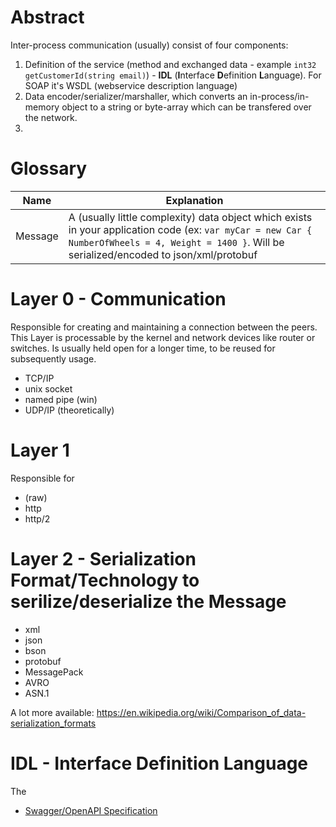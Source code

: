 # Abstract

Inter-process communication (usually) consist of four components:

1. Definition of the service (method and exchanged data - example `int32 getCustomerId(string email)`) - **IDL** (**I**nterface **D**efinition **L**anguage). For SOAP it's WSDL (webservice description language)
2. Data encoder/serializer/marshaller, which converts an in-process/in-memory object to a string or byte-array which can be transfered over the network.
3. 

# Glossary

| Name | Explanation |
|--|--|
| Message | A (usually little complexity) data object which exists in your application code (ex: `var myCar = new Car { NumberOfWheels = 4, Weight = 1400 }`. Will be serialized/encoded to json/xml/protobuf |

# Layer 0 - Communication

Responsible for creating and maintaining a connection between the peers.
This Layer is processable by the kernel and network devices like router or switches.
Is usually held open for a longer time, to be reused for subsequently usage.

- TCP/IP
- unix socket
- named pipe (win)
- UDP/IP (theoretically)

# Layer 1

Responsible for 

- (raw)
- http
- http/2

# Layer 2 - Serialization Format/Technology to serilize/deserialize the Message

- xml
- json
- bson
- protobuf
- MessagePack
- AVRO
- ASN.1

A lot more available: https://en.wikipedia.org/wiki/Comparison_of_data-serialization_formats

# IDL - Interface Definition Language

The 

- [Swagger/OpenAPI Specification](https://en.wikipedia.org/wiki/OpenAPI_Specification)
